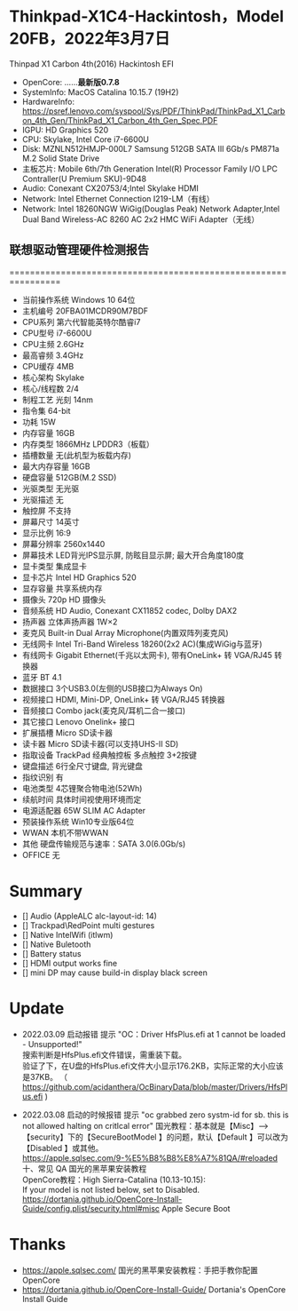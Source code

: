 # Thinkpad-X1C4-Hackintosh，Model 20FB，2022年3月7日
Thinpad X1 Carbon 4th(2016) Hackintosh EFI
- OpenCore: ......**最新版0.7.8**
- SystemInfo: MacOS Catalina 10.15.7 (19H2)
- HardwareInfo: https://psref.lenovo.com/syspool/Sys/PDF/ThinkPad/ThinkPad_X1_Carbon_4th_Gen/ThinkPad_X1_Carbon_4th_Gen_Spec.PDF
 - IGPU: HD Graphics 520
 - CPU: Skylake, Intel Core i7-6600U
 - Disk: MZNLN512HMJP-000L7 Samsung 512GB SATA III 6Gb/s PM871a M.2 Solid State Drive
 - 主板芯片: Mobile 6th/7th Generation Intel(R) Processor Family I/O LPC Contraller(U Premium SKU)-9D48
 - Audio: Conexant CX20753/4;Intel Skylake HDMI
 - Network: Intel Ethernet Connection I219-LM（有线）
 - Network: Intel 18260NGW WiGig(Douglas Peak) Network Adapter,Intel Dual Band Wireless-AC 8260 AC 2x2 HMC WiFi Adapter（无线）

## 联想驱动管理硬件检测报告
================================================================
- 当前操作系统		Windows 10 64位
- 主机编号		20FBA01MCDR90M7BDF
- CPU系列		第六代智能英特尔酷睿i7
- CPU型号		i7-6600U
- CPU主频		2.6GHz
- 最高睿频		3.4GHz
- CPU缓存		4MB
- 核心架构		Skylake
- 核心/线程数		2/4
- 制程工艺		光刻  14nm
- 指令集		64-bit
- 功耗			15W
- 内存容量		16GB
- 内存类型		1866MHz LPDDR3（板载）
- 插槽数量		无(此机型为板载内存)
- 最大内存容量		16GB
- 硬盘容量		512GB(M.2 SSD)
- 光驱类型		无光驱
- 光驱描述		无
- 触控屏		不支持
- 屏幕尺寸		14英寸
- 显示比例		16:9
- 屏幕分辨率		2560x1440
- 屏幕技术		LED背光IPS显示屏, 防眩目显示屏; 最大开合角度180度
- 显卡类型		集成显卡
- 显卡芯片		Intel HD Graphics 520
- 显存容量		共享系统内存
- 摄像头		720p HD 摄像头
- 音频系统		HD Audio, Conexant CX11852 codec, Dolby DAX2
- 扬声器		立体声扬声器 1W×2
- 麦克风		Built-in Dual Array Microphone(内置双阵列麦克风)
- 无线网卡		Intel Tri-Band Wireless 18260(2x2 AC)(集成WiGig与蓝牙)
- 有线网卡		Gigabit Ethernet(千兆以太网卡), 带有OneLink+ 转 VGA/RJ45 转换器
- 蓝牙			BT 4.1
- 数据接口		3个USB3.0(左侧的USB接口为Always On)
- 视频接口		HDMI, Mini-DP, OneLink+ 转 VGA/RJ45 转换器
- 音频接口		Combo jack(麦克风/耳机二合一接口)
- 其它接口		Lenovo Onelink+ 接口
- 扩展插槽		Micro SD读卡器
- 读卡器		Micro SD读卡器(可以支持UHS-II SD)
- 指取设备		TrackPad 经典触控板 多点触控 3+2按键
- 键盘描述		6行全尺寸键盘, 背光键盘
- 指纹识别		有
- 电池类型		4芯锂聚合物电池(52Wh)
- 续航时间		具体时间视使用环境而定
- 电源适配器		65W SLIM AC Adapter
- 预装操作系统		Win10专业版64位
- WWAN			本机不带WWAN
- 其他			硬盘传输规范与速率：SATA 3.0(6.0Gb/s)
- OFFICE		无


# Summary
- [] Audio (AppleALC alc-layout-id: 14)
- [] Trackpad\RedPoint multi gestures
- [] Native IntelWifi (itlwm)
- [] Native Buletooth
- [] Battery status
- [] HDMI output works fine
- [] mini DP may cause build-in display black screen

# Update
- 2022.03.09 启动报错 提示 "OC：Driver HfsPlus.efi at 1 cannot be loaded - Unsupported!"  
  搜索判断是HfsPlus.efi文件错误，需重装下载。  
  验证了下，在U盘的HfsPlus.efi文件大小显示176.2KB，实际正常的大小应该是37KB。 （ https://github.com/acidanthera/OcBinaryData/blob/master/Drivers/HfsPlus.efi )  

- 2022.03.08 启动的时候报错 提示 "oc grabbed zero systm-id for sb. this is not allowed halting on critlcal error" 
  国光教程：基本就是【Misc】-->【security】下的【SecureBootModel 】的问题，默认【Default 】可以改为【Disabled 】或其他。  
            https://apple.sqlsec.com/9-%E5%B8%B8%E8%A7%81QA/#reloaded 十、常见 QA 国光的黑苹果安装教程  
  OpenCore教程：High Sierra-Catalina (10.13-10.15):  
                 If your model is not listed below, set to Disabled.  
             https://dortania.github.io/OpenCore-Install-Guide/config.plist/security.html#misc Apple Secure Boot

# Thanks
- https://apple.sqlsec.com/ 国光的黑苹果安装教程：手把手教你配置 OpenCore
- https://dortania.github.io/OpenCore-Install-Guide/ Dortania's OpenCore Install Guide

